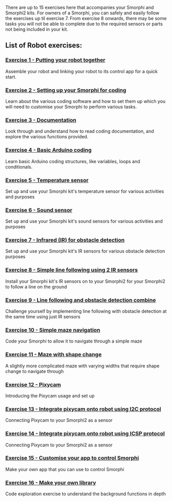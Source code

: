 There are up to 15 exercises here that accompanies your Smorphi and Smorphi2 kits.
For owners of a Smorphi, you can safely and easily follow the exercises up til exercise 7. From exercise 8 onwards, there may be some tasks you will not be able to complete due to the required sensors or parts not being included in your kit. 

## List of Robot exercises:
### [Exercise 1 - Putting your robot together](https://github.com/WefaaRobotics/Smorphi/wiki/Exercise-1)
Assemble your robot and linking your robot to its control app for a quick start.

### [Exercise 2 - Setting up your Smorphi for coding](https://github.com/WefaaRobotics/Smorphi/wiki/Exercise-2)
Learn about the various coding software and how to set them up which you will need to customise your Smorphi to perform various tasks. 

### [Exercise 3 - Documentation](https://github.com/WefaaRobotics/Smorphi/wiki/Exercise-3)
Look through and understand how to read coding documentation, and explore the various functions provided.

### [Exercise 4 - Basic Arduino coding](https://github.com/WefaaRobotics/Smorphi/wiki/Exercise-4)
Learn basic Arduino coding structures, like variables, loops and conditionals.

### [Exercise 5 - Temperature sensor](https://github.com/WefaaRobotics/Smorphi/wiki/Exercise-5) 
Set up and use your Smorphi kit's temperature sensor for various activities and purposes

### [Exercise 6 - Sound sensor](https://github.com/WefaaRobotics/Smorphi/wiki/Exercise-6)
Set up and use your Smorphi kit's sound sensors for various activities and purposes

### [Exercise 7 - Infrared (IR) for obstacle detection](https://github.com/WefaaRobotics/Smorphi/wiki/Exercise-7)
Set up and use your Smorphi kit's IR sensors for various obstacle detection purposes

### [Exercise 8 - Simple line following using 2 IR sensors](https://github.com/WefaaRobotics/Smorphi/wiki/Exercise-8)
Install your Smorphi kit's IR sensors on to your Smorphi2 for your Smorphi2 to follow a line on the ground

### [Exercise 9 - Line following and obstacle detection combine](https://github.com/WefaaRobotics/Smorphi/wiki/Exercise-9)
Challenge yourself by implementing line following with obstacle detection at the same time using just IR sensors

### [Exercise 10 - Simple maze navigation](https://github.com/WefaaRobotics/Smorphi/wiki/Exercise-10)
Code your Smorphi to allow it to navigate through a simple maze

### [Exercise 11 - Maze with shape change](https://github.com/WefaaRobotics/Smorphi/wiki/Exercise-11)
A slightly more complicated maze with varying widths that require shape change to navigate through

### [Exercise 12 - Pixycam](https://github.com/WefaaRobotics/Smorphi/wiki/Exercise-12)
Introducing the Pixycam usage and set up

### [Exercise 13 - Integrate pixycam onto robot using I2C protocol](https://github.com/WefaaRobotics/Smorphi/wiki/Exercise-13)
Connecting Pixycam to your Smorphi2 as a sensor

### [Exercise 14 - Integrate pixycam onto robot using ICSP protocol](https://github.com/WefaaRobotics/Smorphi/wiki/Exercise-14)
Connecting Pixycam to your Smorphi2 as a sensor

### [Exercise 15 - Customise your app to control Smorphi](https://github.com/WefaaRobotics/Smorphi/wiki/Exercise-15) 
Make your own app that you can use to control Smorphi

### [Exercise 16 - Make your own library](https://github.com/WefaaRobotics/Smorphi/wiki/Exercise-16)
Code exploration exercise to understand the background functions in depth
